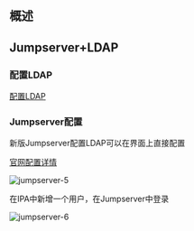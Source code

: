 ## 概述

## Jumpserver+LDAP
### 配置LDAP
[配置LDAP](https://github.com/bloodzer0/Enterprise_Security_Build--Open_Source/blob/master/Infrastructure%20Security/Identity%20Access%20Security/%E5%9F%BA%E4%BA%8ELinux%E5%BC%80%E6%BA%90%E8%BA%AB%E4%BB%BD%E8%AE%A4%E8%AF%81%E4%BD%93%E7%B3%BB%EF%BC%9AFreeIPA.md)

### Jumpserver配置
新版Jumpserver配置LDAP可以在界面上直接配置

[官网配置详情](http://docs.jumpserver.org/zh/docs/faq_ldap.html)

![jumpserver-5](https://github.com/bloodzer0/Enterprise_Security_Build--Open_Source/raw/master/Infrastructure%20Security/Host%20Security/Fortress%20Machine/img/jumpserver-5.png)

在IPA中新增一个用户，在Jumpserver中登录

![jumpserver-6](https://github.com/bloodzer0/Enterprise_Security_Build--Open_Source/raw/master/Infrastructure%20Security/Host%20Security/Fortress%20Machine/img/jumpserver-6.png)
